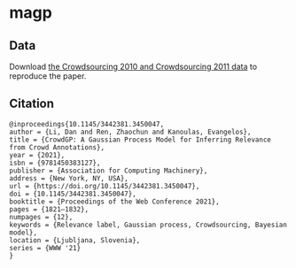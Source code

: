 # magp


## Data
Download [the Crowdsourcing 2010 and Crowdsourcing 2011 data](https://drive.google.com/drive/folders/1GDOjUL5lIF6YYdt1yEkrTn4yaWiH_baF?usp=sharing) to reproduce the paper.

## Citation
```
@inproceedings{10.1145/3442381.3450047,
author = {Li, Dan and Ren, Zhaochun and Kanoulas, Evangelos},
title = {CrowdGP: A Gaussian Process Model for Inferring Relevance from Crowd Annotations},
year = {2021},
isbn = {9781450383127},
publisher = {Association for Computing Machinery},
address = {New York, NY, USA},
url = {https://doi.org/10.1145/3442381.3450047},
doi = {10.1145/3442381.3450047},
booktitle = {Proceedings of the Web Conference 2021},
pages = {1821–1832},
numpages = {12},
keywords = {Relevance label, Gaussian process, Crowdsourcing, Bayesian model},
location = {Ljubljana, Slovenia},
series = {WWW '21}
}
```
